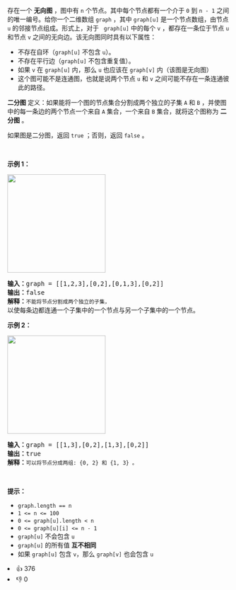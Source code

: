 存在一个 <strong>无向图</strong> ，图中有 <code>n</code> 个节点。其中每个节点都有一个介于 <code>0</code> 到 <code>n - 1</code>
之间的唯一编号。给你一个二维数组 <code>graph</code> ，其中 <code>graph[u]</code> 是一个节点数组，由节点 <code>u</code> 的邻接节点组成。形式上，对于 <code>
graph[u]</code> 中的每个 <code>v</code> ，都存在一条位于节点 <code>u</code> 和节点 <code>v</code> 之间的无向边。该无向图同时具有以下属性：
<ul>
	<li>不存在自环（<code>graph[u]</code> 不包含 <code>u</code>）。</li>
	<li>不存在平行边（<code>graph[u]</code> 不包含重复值）。</li>
	<li>如果 <code>v</code> 在 <code>graph[u]</code> 内，那么 <code>u</code> 也应该在 <code>graph[v]</code> 内（该图是无向图）</li>
	<li>这个图可能不是连通图，也就是说两个节点 <code>u</code> 和 <code>v</code> 之间可能不存在一条连通彼此的路径。</li>
</ul>

<p><strong>二分图</strong> 定义：如果能将一个图的节点集合分割成两个独立的子集 <code>A</code> 和 <code>B</code> ，并使图中的每一条边的两个节点一个来自 <code>A</code> 集合，一个来自 <code>B</code> 集合，就将这个图称为 <strong>二分图</strong> 。</p>

<p>如果图是二分图，返回 <code>true</code><em> </em>；否则，返回 <code>false</code> 。</p>

<p> </p>

<p><strong>示例 1：</strong></p>
<img alt="" src="https://assets.leetcode.com/uploads/2020/10/21/bi2.jpg" style="width: 222px; height: 222px;" />
<pre>
<strong>输入：</strong>graph = [[1,2,3],[0,2],[0,1,3],[0,2]]
<strong>输出：</strong>false
<strong>解释：</strong><code>不能将节点分割成两个独立的子集，</code>以使每条边都连通一个子集中的一个节点与另一个子集中的一个节点。</pre>

<p><strong>示例 2：</strong></p>
<img alt="" src="https://assets.leetcode.com/uploads/2020/10/21/bi1.jpg" style="width: 222px; height: 222px;" />
<pre>
<strong>输入：</strong>graph = [[1,3],[0,2],[1,3],[0,2]]
<strong>输出：</strong>true
<strong>解释：</strong><code>可以将节点分成两组: {0, 2} 和 {1, 3} 。</code></pre>

<p> </p>

<p><strong>提示：</strong></p>

<ul>
	<li><code>graph.length == n</code></li>
	<li><code>1 <= n <= 100</code></li>
	<li><code>0 <= graph[u].length < n</code></li>
	<li><code>0 <= graph[u][i] <= n - 1</code></li>
	<li><code>graph[u]</code> 不会包含 <code>u</code></li>
	<li><code>graph[u]</code> 的所有值 <strong>互不相同</strong></li>
	<li>如果 <code>graph[u]</code> 包含 <code>v</code>，那么 <code>graph[v]</code> 也会包含 <code>u</code></li>
</ul>
<div><li>👍 376</li><li>👎 0</li></div>